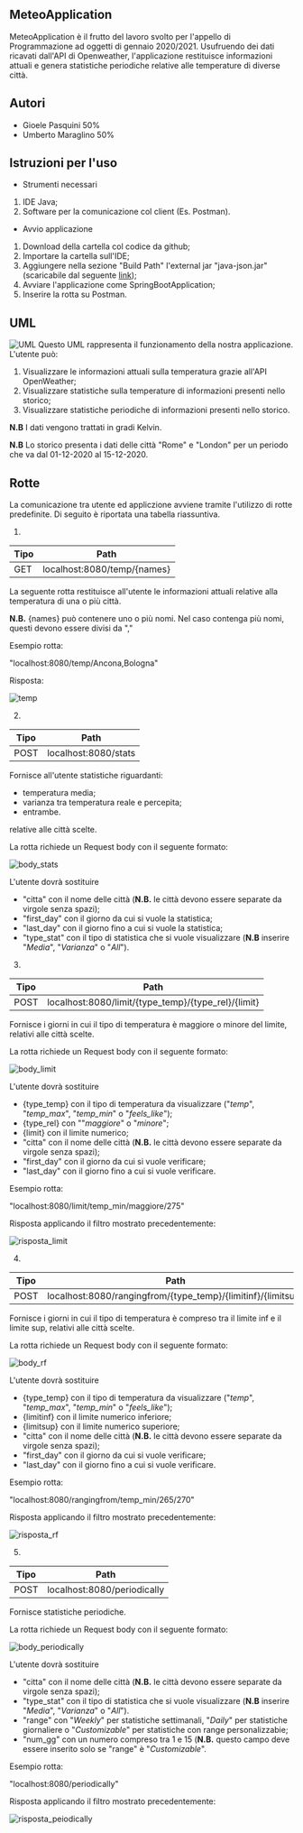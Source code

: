 ## MeteoApplication 
MeteoApplication è il frutto del lavoro svolto per l'appello di Programmazione ad oggetti di gennaio 2020/2021.
Usufruendo dei dati ricavati dall'API di Openweather, l'applicazione restituisce informazioni attuali e genera statistiche periodiche relative alle temperature  di diverse città.
## Autori 
* Gioele Pasquini 50%
* Umberto Maraglino 50%
## Istruzioni per l'uso
* Strumenti necessari
1) IDE Java;
2) Software per la comunicazione col client (Es. Postman).
* Avvio applicazione 
1) Download della cartella col codice da github;
2) Importare la cartella sull'IDE;
3) Aggiungere nella sezione "Build Path" l'external jar "java-json.jar" (scaricabile dal seguente [link](http://www.java2s.com/Code/Jar/j/Downloadjavajsonjar.htm));
4) Avviare l'applicazione come SpringBootApplication;
5) Inserire la rotta su Postman.
## UML
![UML](https://github.com/GioelePasquini/project.java/blob/main/IMG/UML%20base.png)
Questo UML rappresenta il funzionamento della nostra applicazione.
L'utente può:
1) Visualizzare le informazioni attuali sulla temperatura grazie all'API OpenWeather;
2) Visualizzare statistiche sulla temperature di informazioni presenti nello storico;
3) Visualizzare statistiche periodiche di informazioni presenti nello storico.

**N.B** I dati vengono trattati in gradi Kelvin.

**N.B** Lo storico presenta i dati delle città "Rome" e "London" per un periodo che va dal 01-12-2020 al 15-12-2020.

## Rotte
La comunicazione tra utente ed appliczione avviene tramite l'utilizzo di rotte predefinite.
Di seguito è riportata una tabella riassuntiva.



1)
Tipo | Path | 
---- | ---- | 
GET | localhost:8080/temp/{names} |;

La seguente rotta restituisce all'utente le informazioni attuali relative alla temperatura di una o più città.

**N.B.** {names} può contenere uno o più nomi. Nel caso contenga più nomi, questi devono essere divisi da ","

Esempio rotta: 

"localhost:8080/temp/Ancona,Bologna"

Risposta:

![temp](https://github.com/GioelePasquini/project.java/blob/main/IMG/rispostatemp.PNG)



2)
Tipo | Path | 
---- | ---- | 
POST | localhost:8080/stats |;

Fornisce all'utente statistiche riguardanti:

* temperatura media;
* varianza tra temperatura reale e percepita;
* entrambe.

relative alle città scelte.

La rotta richiede un Request body con il seguente formato:

![body_stats](https://github.com/GioelePasquini/project.java/blob/main/IMG/stats_body.PNG)

L'utente dovrà sostituire 
* "citta" con il nome delle città (**N.B.** le città devono essere separate da virgole senza spazi); 
* "first_day" con il giorno da cui si vuole la statistica;
* "last_day" con il giorno fino a cui si vuole la statistica;
* "type_stat" con il tipo di statistica che si vuole visualizzare (**N.B** inserire "*Media*", "*Varianza*" o "*All*").


3)
Tipo | Path | 
---- | ---- | 
POST | localhost:8080/limit/{type_temp}/{type_rel}/{limit} |;

Fornisce i giorni in cui il tipo di temperatura è maggiore o minore del limite, relativi alle città scelte.

La rotta richiede un Request body con il seguente formato:

![body_limit](https://github.com/GioelePasquini/project.java/blob/main/IMG/limit_body.PNG)

L'utente dovrà sostituire 

* {type_temp} con il tipo di temperatura da visualizzare ("*temp*", "*temp_max*", "*temp_min*" o "*feels_like*");
* {type_rel} con ""*maggiore*" o "*minore*";
* {limit} con il limite numerico;
* "citta" con il nome delle città (**N.B.** le città devono essere separate da virgole senza spazi); 
* "first_day" con il giorno da cui si vuole verificare;
* "last_day" con il giorno fino a cui si vuole verificare.

Esempio rotta: 

"localhost:8080/limit/temp_min/maggiore/275"

Risposta applicando il filtro mostrato precedentemente:

![risposta_limit](https://github.com/GioelePasquini/project.java/blob/main/IMG/limit_risposta.PNG)


4)

Tipo | Path | 
---- | ---- | 
POST | localhost:8080/rangingfrom/{type_temp}/{limitinf}/{limitsup} |;

Fornisce i giorni in cui il tipo di temperatura è compreso tra il limite inf e il limite sup, relativi alle città scelte.

La rotta richiede un Request body con il seguente formato:

![body_rf](https://github.com/GioelePasquini/project.java/blob/main/IMG/rangingfrom_body.PNG)

L'utente dovrà sostituire 

* {type_temp} con il tipo di temperatura da visualizzare ("*temp*", "*temp_max*", "*temp_min*" o "*feels_like*");
* {limitinf} con il limite numerico inferiore;
* {limitsup} con il limite numerico superiore;
* "citta" con il nome delle città (**N.B.** le città devono essere separate da virgole senza spazi); 
* "first_day" con il giorno da cui si vuole verificare;
* "last_day" con il giorno fino a cui si vuole verificare.

Esempio rotta: 

"localhost:8080/rangingfrom/temp_min/265/270"

Risposta applicando il filtro mostrato precedentemente:

![risposta_rf](https://github.com/GioelePasquini/project.java/blob/main/IMG/ranging_risposta.PNG)


5)
Tipo | Path | 
---- | ---- | 
POST | localhost:8080/periodically|;

Fornisce statistiche periodiche.

La rotta richiede un Request body con il seguente formato:

![body_periodically](https://github.com/GioelePasquini/project.java/blob/main/IMG/weekly_body.PNG)

L'utente dovrà sostituire 

* "citta" con il nome delle città (**N.B.** le città devono essere separate da virgole senza spazi); 
* "type_stat" con il tipo di statistica che si vuole visualizzare (**N.B** inserire "*Media*", "*Varianza*" o "*All*").
* "range" con "*Weekly*" per statistiche settimanali, "*Daily*" per statistiche giornaliere o "*Customizable*" per statistiche con range personalizzabie;
* "num_gg" con un numero compreso tra 1 e 15 (**N.B.** questo campo deve essere inserito solo se "range" è "*Customizable*".

Esempio rotta: 

"localhost:8080/periodically"

Risposta applicando il filtro mostrato precedentemente:

![risposta_peiodically](https://github.com/GioelePasquini/project.java/blob/main/IMG/weekly_risposta.PNG)




